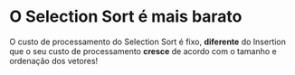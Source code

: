 # O Selection Sort é mais barato
O custo de processamento do Selection Sort é fixo, **diferente** do Insertion que o seu custo de processamento **cresce** de acordo com o tamanho e ordenação dos vetores!